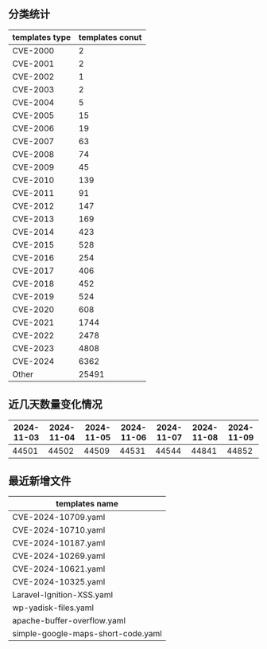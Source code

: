 ## 分类统计
| templates type | templates conut | 
| --- | --- |
| CVE-2000 | 2 |
| CVE-2001 | 2 |
| CVE-2002 | 1 |
| CVE-2003 | 2 |
| CVE-2004 | 5 |
| CVE-2005 | 15 |
| CVE-2006 | 19 |
| CVE-2007 | 63 |
| CVE-2008 | 74 |
| CVE-2009 | 45 |
| CVE-2010 | 139 |
| CVE-2011 | 91 |
| CVE-2012 | 147 |
| CVE-2013 | 169 |
| CVE-2014 | 423 |
| CVE-2015 | 528 |
| CVE-2016 | 254 |
| CVE-2017 | 406 |
| CVE-2018 | 452 |
| CVE-2019 | 524 |
| CVE-2020 | 608 |
| CVE-2021 | 1744 |
| CVE-2022 | 2478 |
| CVE-2023 | 4808 |
| CVE-2024 | 6362 |
| Other | 25491 |
## 近几天数量变化情况
|2024-11-03 | 2024-11-04 | 2024-11-05 | 2024-11-06 | 2024-11-07 | 2024-11-08 | 2024-11-09|
|--- | ------ | ------ | ------ | ------ | ------ | ---|
|44501 | 44502 | 44509 | 44531 | 44544 | 44841 | 44852|
## 最近新增文件
| templates name | 
| --- |
| CVE-2024-10709.yaml |
| CVE-2024-10710.yaml |
| CVE-2024-10187.yaml |
| CVE-2024-10269.yaml |
| CVE-2024-10621.yaml |
| CVE-2024-10325.yaml |
| Laravel-Ignition-XSS.yaml |
| wp-yadisk-files.yaml |
| apache-buffer-overflow.yaml |
| simple-google-maps-short-code.yaml |
